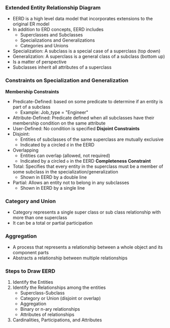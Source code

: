 ### Extended Entity Relationship Diagram
 - EERD is a high level data model that incorporates extensions to the original ER model
 - In addition to ERD concepts, EERD includes
	 - Superclasses and Subclasses
	 - Specializations and Generalizations
	 - Categories and Unions
 - Specialization: A subclass is a special case of a superclass (top down)
 - Generalization: A superclass is a general class of a subclass (bottom up)
 - Is a matter of perspective
 - Subclasses inherit all attributes of a superclass

### Constraints on Specialization and Generalization
**Membership Constraints**
 - Predicate-Defined: based on some predicate to determine if an entity is part of a subclass
	 - Example: Job_type = "Engineer"
 - Attribute-Defined: Predicate defined when all subclasses have their membership condition on the same attribute
 - User-Defined: No condition is specified
**Disjoint Constraints**
 - Disjoint:
	- Entities of subclasses of the same superclass are mutually exclusive
	- Indicated by a circled `d` in the EERD
 - Overlapping
	 - Entities can overlap (allowed, not required)
	 - Indicated by a circled `o` in the EERD
**Completeness Constraint**
 - Total: Specifies that every entity in the superclass must be a member of some subclass in the specialization/generalization
	 - Shown in EERD by a double line
 - Partial: Allows an entity not to belong in any subclasses
	 - Shown in EERD by a single line

### Category and Union
 - Category represents a single super class or sub class relationship with more than one superclass
 - It can be a total or partial participation

### Aggregation
 - A process that represents a relationship between a whole object and its component parts
 - Abstracts a relationship between multiple relationships

### Steps to Draw EERD
1. Identify the Entities
2. Identify the Relationships among the entities
	- Superclass-Subclass
	- Category or Union (disjoint or overlap)
	- Aggregation
	- Binary or n-ary relationships
	- Attributes of relationships
3. Cardinalities, Participations, and Attributes


